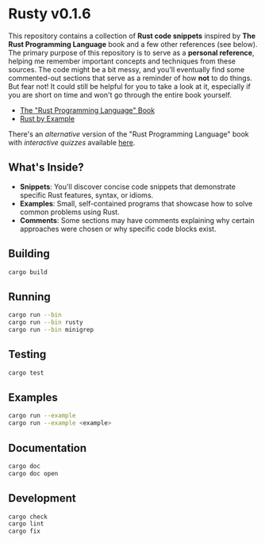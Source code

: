 Rusty v0.1.6
============

This repository contains a collection of **Rust code snippets** inspired by **The Rust Programming Language** book and a few other references (see below). The primary purpose of this repository is to serve as a **personal reference**, helping me remember important concepts and techniques from these sources. The code might be a bit messy, and you'll eventually find some commented-out sections that serve as a reminder of how **not** to do things. But fear not! It could still be helpful for you to take a look at it, especially if you are short on time and won't go through the entire book yourself.

 * [The "Rust Programming Language" Book](https://doc.rust-lang.org/book)
 * [Rust by Example](https://doc.rust-lang.org/stable/rust-by-example/)

 There's an _alternative_ version of the "Rust Programming Language" book with _interactive quizzes_ available [here](https://rust-book.cs.brown.edu/).

What's Inside?
--------------

- **Snippets**: You'll discover concise code snippets that demonstrate specific Rust features, syntax, or idioms.
- **Examples**: Small, self-contained programs that showcase how to solve common problems using Rust.
- **Comments**: Some sections may have comments explaining why certain approaches were chosen or why specific code blocks exist.

Building
--------

``` sh
cargo build
```

Running
-------

``` sh
cargo run --bin
cargo run --bin rusty
cargo run --bin minigrep
```

Testing
-------

``` sh
cargo test
```

Examples
--------

``` sh
cargo run --example
cargo run --example <example>
```

Documentation
-------------

```sh
cargo doc
cargo doc open
```

Development
-----------

``` sh
cargo check
cargo lint 
cargo fix
```
